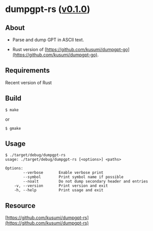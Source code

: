 dumpgpt-rs ([v0.1.0](https://github.com/kusumi/dumpgpt-rs/releases/tag/v0.1.0))
========

## About

+ Parse and dump GPT in ASCII text.

+ Rust version of [https://github.com/kusumi/dumpgpt-go](https://github.com/kusumi/dumpgpt-go).

## Requirements

Recent version of Rust

## Build

    $ make

or

    $ gmake

## Usage

    $ ./target/debug/dumpgpt-rs
    usage: ./target/debug/dumpgpt-rs [<options>] <paths>
    
    Options:
            --verbose       Enable verbose print
            --symbol        Print symbol name if possible
            --noalt         Do not dump secondary header and entries
        -v, --version       Print version and exit
        -h, --help          Print usage and exit

## Resource

[https://github.com/kusumi/dumpgpt-rs](https://github.com/kusumi/dumpgpt-rs)

